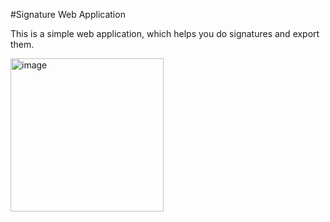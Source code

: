 #Signature Web Application

This is a simple web application, which helps you do signatures and export them.

<img width="245" alt="image" src="[https://github.com/AshStark473/URL-shortener/assets/108432858/0a29754f-44fc-4d03-a19d-c9428d62862c](https://github.com/AshStark473/Signature-WebApp/assets/108432858/afe21c6a-2ccb-40c1-bdfb-76b5c14c4047)">

